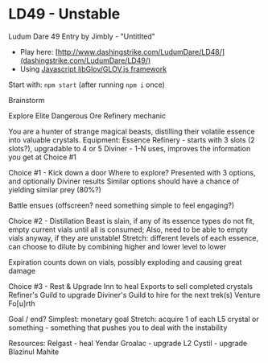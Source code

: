 LD49 - Unstable
============================

Ludum Dare 49 Entry by Jimbly - "Untitlted"

* Play here: [http://www.dashingstrike.com/LudumDare/LD48/](dashingstrike.com/LudumDare/LD49/)
* Using [Javascript libGlov/GLOV.js framework](https://github.com/Jimbly/glovjs)

Start with: `npm start` (after running `npm i` once)

Brainstorm

Explore Elite Dangerous Ore Refinery mechanic

You are a hunter of strange magical beasts, distilling their volatile essence into valuable crystals.
Equipment:
  Essence Refinery - starts with 3 slots (2 slots?), upgradable to 4 or 5
  Diviner - 1-N uses, improves the information you get at Choice #1


Choice #1 - Kick down a door
  Where to explore?  Presented with 3 options, and optionally Diviner results
    Similar options should have a chance of yielding similar prey (80%?)

Battle ensues (offscreen?  need something simple to feel engaging?)

Choice #2 - Distillation
  Beast is slain, if any of its essence types do not fit, empty current vials until all is consumed; Also, need to be able to empty vials anyway, if they are unstable!
    Stretch: different levels of each essence, can choose to dilute by combining higher and lower level to lower

Expiration counts down on vials, possibly exploding and causing great damage

Choice #3 - Rest & Upgrade
  Inn to heal
  Exports to sell completed crystals
  Refiner's Guild to upgrade
  Diviner's Guild to hire for the next trek(s)
  Venture Fo[u]rth

Goal / end?
  Simplest: monetary goal
  Stretch: acquire 1 of each L5 crystal or something - something that pushes you to deal with the instability

Resources:
  Relgast - heal
  Yendar
  Groalac - upgrade L2
  Cystil - upgrade
  Blazinul
  Mahite

